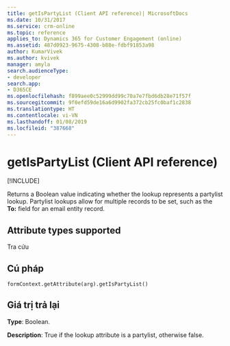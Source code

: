 ```yaml
---
title: getIsPartyList (Client API reference)| MicrosoftDocs
ms.date: 10/31/2017
ms.service: crm-online
ms.topic: reference
applies_to: Dynamics 365 for Customer Engagement (online)
ms.assetid: 487d0923-9675-4308-b88e-fdbf91853a98
author: KumarVivek
ms.author: kvivek
manager: amyla
search.audienceType:
- developer
search.app:
- D365CE
ms.openlocfilehash: f899aee0c52999dd99c70a7e7fbd6db28e71f57f
ms.sourcegitcommit: 9f0efd59de16a6d9902fa372cb25fc0baf1c2838
ms.translationtype: HT
ms.contentlocale: vi-VN
ms.lasthandoff: 01/08/2019
ms.locfileid: "387668"
---
```

# <a name="getispartylist-client-api-reference"></a>getIsPartyList (Client API reference)

[!INCLUDE[](../../../../includes/cc_applies_to_update_9_0_0.md)]

Returns a Boolean value indicating whether the lookup represents a partylist lookup. Partylist lookups allow for multiple records to be set, such as the **To:** field for an email entity record.

## <a name="attribute-types-supported"></a>Attribute types supported

Tra cứu

## <a name="syntax"></a>Cú pháp

`formContext.getAttribute(arg).getIsPartyList()`

## <a name="return-value"></a>Giá trị trả lại

**Type**: Boolean. 

**Description**: True if the lookup attribute is a partylist, otherwise false.

